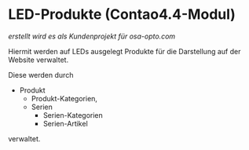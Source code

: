 # LED-Produkte (Contao4.4-Modul)

*erstellt wird es als Kundenprojekt für osa-opto.com*

Hiermit werden auf LEDs ausgelegt Produkte für die Darstellung auf der Website verwaltet.

Diese werden durch 

* Produkt
  * Produkt-Kategorien, 
  * Serien
    * Serien-Kategorien
    * Serien-Artikel
    
verwaltet.



